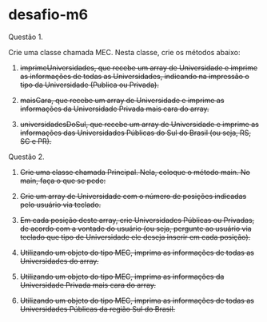 # desafio-m6

Questão 1.

Crie uma classe chamada MEC. Nesta classe, crie os métodos abaixo:

1. <s>imprimeUniversidades, que recebe um array de Universidade e imprime as 
informações de todas as Universidades, indicando na impressão o tipo da 
Universidade (Publica ou Privada).</s>

2. <s>maisCara, que recebe um array de Universidade e imprime as informações 
da Universidade Privada mais cara do array.</s>

3. <s>universidadesDoSul, que recebe um array de Universidade e imprime as 
informações das Universidades Públicas do Sul do Brasil (ou seja, RS, SC e PR).</s>

Questão 2.

1. <s>Crie uma classe chamada Principal. Nela, coloque o método main. No main, 
faça o que se pede:</s>

2. <s>Crie um array de Universidade com o número de posições indicadas pelo 
usuário via teclado.</s>

3. <s>Em cada posição deste array, crie Universidades Públicas ou Privadas, de 
acordo com a vontade do usuário (ou seja, pergunte ao usuário via teclado que tipo
de Universidade ele deseja inserir em cada posição).</s>

4. <s>Utilizando um objeto do tipo MEC, imprima as informações de todas as 
Universidades do array.</s>

5. <s>Utilizando um objeto do tipo MEC, imprima as informações da Universidade 
Privada mais cara do array.</s>

6. <s>Utilizando um objeto do tipo MEC, imprima as informações de todas as 
Universidades Públicas da região Sul do Brasil.</s>
 
